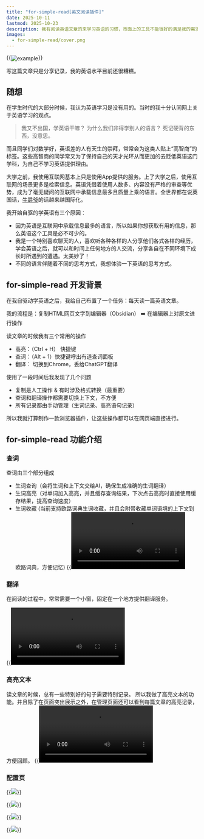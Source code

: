 ```yaml
---
title: "for-simple-read[英文阅读插件]"
date: 2025-10-11
lastmod: 2025-10-23
description: 我有阅读英语文章的来学习英语的习惯，市面上的工具不能很好的满足我的需求，所以我做了一款浏览器插件来帮助我更轻松的学习英语。
images:
  - for-simple-read/cover.png
---
```


{{<img src="cover.png" alt="example" align="center" >}}

写这篇文章只是分享记录，我的英语水平目前还很糟糕。

## 随想

在学生时代的大部分时候，我认为英语学习是没有用的。当时的我十分认同网上关于英语学习的观点。

> 我又不出国，学英语干嘛？
> 为什么我们非得学别人的语言？
> 死记硬背的东西，没意思。

而且同学们对数学好，英语差的人有天生的崇拜，常常会为这类人贴上“高智商”的标签。这些高智商的同学常又为了保持自己的天才光环从而更加的去贬低英语这门学科，为自己不学习英语提供理由。

大学之前，我使用互联网基本上只是使用App提供的服务。上了大学之后，使用互联网的场景更多是检索信息。英语凭借着使用人数多、内容没有严格的审查等优势，成为了毫无疑问的互联网中承载信息最多且质量上乘的语言。全世界都在说英国话，[牛爵爷](https://en.wikipedia.org/wiki/Isaac_Newton)的话越来越国际化。

我开始自驱的学英语有三个原因：

- 因为英语是互联网中承载信息最多的语言，所以如果你想获取有用的信息，那么英语这个工具是必不可少的。
- 我是一个特别喜欢聊天的人，喜欢听各种各样的人分享他们各式各样的经历，学会英语之后，就可以和时间上任何地方的人交流，分享各自在不同环境下成长时所遇到的遭遇。太美妙了！
- 不同的语言伴随着不同的思考方式，我想体验一下英语的思考方式。

## for-simple-read 开发背景

在我自驱动学英语之后，我给自己布置了一个任务：每天读一篇英语文章。

我的流程是：复制HTML网页文字到编辑器（Obsidian） ➡️ 在编辑器上对原文进行操作

读文章的时候我有三个常用的操作

- 高亮：（Ctrl + H） 快捷键
- 查词：（Alt + 1）快捷键呼出有道查词面板
- 翻译： 切换到Chrome，丢给ChatGPT翻译

使用了一段时间后我发现了几个问题

- 复制是人工操作 & 有时涉及格式转换（最重要）
- 查词和翻译操作都需要切换上下文，不方便
- 所有记录都由手动管理（生词记录、高亮语句记录）

所以我就打算制作一款浏览器插件，让这些操作都可以在网页端直接进行。

## for-simple-read 功能介绍

### 查词

查词由三个部分组成

- 生词查询（会将生词和上下文交给AI，确保生成准确的生词翻译）
- 生词高亮（对单词加入高亮，并且缓存查询结果，下次点击高亮时直接使用缓存结果，提高查询速度）
- 生词收藏 (当前支持欧路词典生词收藏，并且会附带收藏单词语境的上下文到欧路词典，方便记忆)
  {{<video src="fsr-search.mp4">}}

### 翻译

在阅读的过程中，常常需要一个小窗，固定在一个地方提供翻译服务。

{{<video src="fsr-translation.mp4">}}

### 高亮文本

读文章的时候，总有一些特别好的句子需要特别记录。
所以我做了高亮文本的功能。并且除了在页面突出展示之外，在管理页面还可以看到每篇文章的高亮记录，方便回顾。
{{<video src="fsr-highlight.mp4">}}

### 配置页

{{<img src="config-ai.png" caption="查词和翻译功能基于LLM">}}

{{<img src="config-save.png" caption="单词收藏需要访问第三方平台，需提供对应的token">}}

{{<img src="config-word.png" caption="记录在查词页面收藏的单词，可导出为txt格式">}}

{{<img src="config-highlight.png" caption="记录高亮的句子">}}
